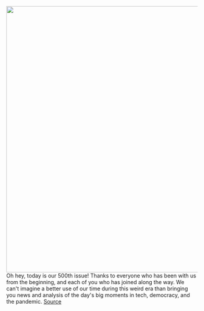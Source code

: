 <img src='https://cdn.vox-cdn.com/thumbor/3VAvc-lrj22wqqr9PGHjCbmMYqs=/0x0:2040x1360/1200x800/filters:focal(857x517:1183x843)/cdn.vox-cdn.com/uploads/chorus_image/image/66724822/acastro_180403_1777_youtube_0002.0.jpg' width='700px' /><br/>
Oh hey, today is our 500th issue! Thanks to everyone who has been with us from the beginning, and each of you who has joined along the way. We can't imagine a better use of our time during this weird era than bringing you news and analysis of the day's big moments in tech, democracy, and the pandemic.
<a href='https://www.theverge.com/interface/2020/4/29/21239928/youtube-fact-check-neal-mohan-interview-misinformation-covid-19'> Source <a/>